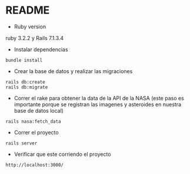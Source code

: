 # README

* Ruby version

ruby 3.2.2 y Rails 7.1.3.4

* Instalar dependencias

```console
bundle install
```

* Crear la base de datos y realizar las migraciones

```console
rails db:create
rails db:migrate
```

* Correr el rake para obtener la data de la API de la NASA (este paso es importante porque se registran las imagenes y asteroides en nuestra base de datos local)

```console
rails nasa:fetch_data
```
* Correr el proyecto

```console
rails server
```

* Verificar que este corriendo el proyecto

```console
http://localhost:3000/
```
